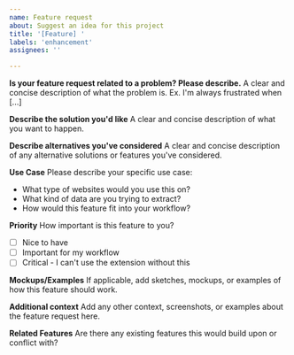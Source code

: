 ```yaml
---
name: Feature request
about: Suggest an idea for this project
title: '[Feature] '
labels: 'enhancement'
assignees: ''

---
```


**Is your feature request related to a problem? Please describe.**
A clear and concise description of what the problem is. Ex. I'm always frustrated when [...]

**Describe the solution you'd like**
A clear and concise description of what you want to happen.

**Describe alternatives you've considered**
A clear and concise description of any alternative solutions or features you've considered.

**Use Case**
Please describe your specific use case:
- What type of websites would you use this on?
- What kind of data are you trying to extract?
- How would this feature fit into your workflow?

**Priority**
How important is this feature to you?
- [ ] Nice to have
- [ ] Important for my workflow
- [ ] Critical - I can't use the extension without this

**Mockups/Examples**
If applicable, add sketches, mockups, or examples of how this feature should work.

**Additional context**
Add any other context, screenshots, or examples about the feature request here.

**Related Features**
Are there any existing features this would build upon or conflict with?